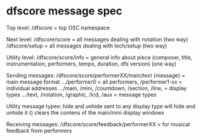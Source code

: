 dfscore message spec
==================================

Top level:
/dfscore = top OSC namespace

Next level:
/dfscore/score = all messages dealing with notation (two way)
/dfscore/setup = all messages dealing with tech/setup (two way)

Utility level:
/dfscore/score/info = general info about piece (composer, title, instrumentation, performers, tempo, duration, dfs version) (one way)

Sending messages:
/dfscore/score/performerXX/main/text {message} = main message format
.../performer0 = all performers, /performer1-xx = individual addresses
.../main, /mini, /countdown, /section, /line, = display types
.../text, /notation, /graphic, /lcd, /aux = message types

Utility message types:
hide and unhide sent to any display type will hide and unhide it
() clears the contens of the main/mini display windows

Receiving messages:
/dfscore/score/feedback/performerXX = for musical feedback from performers
